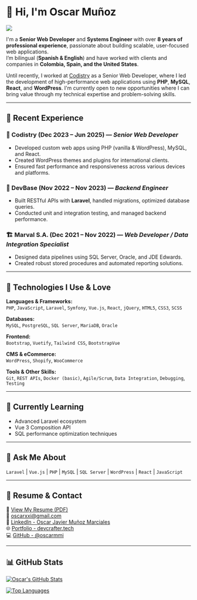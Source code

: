 # 👋 Hi, I'm Oscar Muñoz

![](https://komarev.com/ghpvc/?username=oscarmmi&color=brightgreen)

I'm a **Senior Web Developer** and **Systems Engineer** with over **8 years of professional experience**, passionate about building scalable, user-focused web applications.  
I’m bilingual (**Spanish & English**) and have worked with clients and companies in **Colombia, Spain, and the United States**.

Until recently, I worked at [Codistry](https://codistry.com/) as a Senior Web Developer, where I led the development of high-performance web applications using **PHP**, **MySQL**, **React**, and **WordPress**. I'm currently open to new opportunities where I can bring value through my technical expertise and problem-solving skills.

---

## 💼 Recent Experience

### 🚀 Codistry (Dec 2023 – Jun 2025) — *Senior Web Developer*
- Developed custom web apps using PHP (vanilla & WordPress), MySQL, and React.
- Created WordPress themes and plugins for international clients.
- Ensured fast performance and responsiveness across various devices and platforms.

### 🧩 DevBase (Nov 2022 – Nov 2023) — *Backend Engineer*
- Built RESTful APIs with **Laravel**, handled migrations, optimized database queries.
- Conducted unit and integration testing, and managed backend performance.

### 🏗️ Marval S.A. (Dec 2021 – Nov 2022) — *Web Developer / Data Integration Specialist*
- Designed data pipelines using SQL Server, Oracle, and JDE Edwards.
- Created robust stored procedures and automated reporting solutions.

---

## 🧠 Technologies I Use & Love

**Languages & Frameworks:**  
`PHP`, `JavaScript`, `Laravel`, `Symfony`, `Vue.js`, `React`, `jQuery`, `HTML5`, `CSS3`, `SCSS`

**Databases:**  
`MySQL`, `PostgreSQL`, `SQL Server`, `MariaDB`, `Oracle`

**Frontend:**  
`Bootstrap`, `Vuetify`, `Tailwind CSS`, `BootstrapVue`

**CMS & eCommerce:**  
`WordPress`, `Shopify`, `WooCommerce`

**Tools & Other Skills:**  
`Git`, `REST APIs`, `Docker (basic)`, `Agile/Scrum`, `Data Integration`, `Debugging`, `Testing`

---

## 🌱 Currently Learning

- Advanced Laravel ecosystem
- Vue 3 Composition API
- SQL performance optimization techniques

---

## 💬 Ask Me About

`Laravel` | `Vue.js` | `PHP` | `MySQL` | `SQL Server` | `WordPress` | `React` | `JavaScript`

---

## 📄 Resume & Contact

📄 [View My Resume (PDF)](https://drive.google.com/file/d/1xZF3_ae84uR1xvxh8qcWgSNuif-NOebZ/view?usp=sharing)  
📧 [oscarxxi@gmail.com](mailto:oscarxxi@gmail.com)  
🔗 [LinkedIn - Oscar Javier Muñoz Marciales](https://www.linkedin.com/in/oscar-javier-mu%C3%B1oz/)  
🌐 [Portfolio - devcrafter.tech](https://devcrafter.tech/)  
💻 [GitHub - @oscarmmi](https://github.com/oscarmmi)

---

## 📊 GitHub Stats

[![Oscar's GitHub Stats](https://github-readme-stats.vercel.app/api?username=oscarmmi&count_private=true&show_icons=true&theme=dark&hide_rank=false)](https://github.com/oscarmmi/github-readme-stats)

[![Top Languages](https://github-readme-stats.vercel.app/api/top-langs/?username=oscarmmi&layout=compact)](https://github.com/oscarmmi/github-readme-stats)
